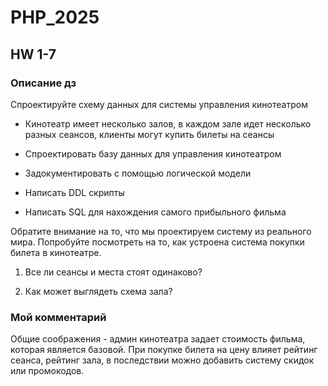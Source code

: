 # PHP_2025
## HW 1-7
### Описание дз 
Спроектируйте схему данных для системы управления кинотеатром

* Кинотеатр имеет несколько залов, в каждом зале идет несколько разных сеансов, клиенты могут купить билеты на сеансы

* Спроектировать базу данных для управления кинотеатром

* Задокументировать с помощью логической модели

* Написать DDL скрипты

* Написать SQL для нахождения самого прибыльного фильма


Обратите внимание на то, что мы проектируем систему из реального мира. 
Попробуйте посмотреть на то, как устроена система покупки билета в кинотеатре.


1. Все ли сеансы и места стоят одинаково?

2. Как может выглядеть схема зала?

### Мой комментарий
Общие соображения - админ кинотеатра задает стоимость фильма, которая является базовой. 
При покупке билета на цену влияет рейтинг сеанса, рейтинг зала, в последствии можно добавить систему скидок или промокодов.